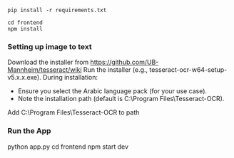 ```
pip install -r requirements.txt
```

```
cd frontend
npm install
```

### Setting up image to text

Download the installer from https://github.com/UB-Mannheim/tesseract/wiki
Run the installer (e.g., tesseract-ocr-w64-setup-v5.x.x.exe).
During installation:

- Ensure you select the Arabic language pack (for your use case).
- Note the installation path (default is C:\Program Files\Tesseract-OCR).

Add C:\Program Files\Tesseract-OCR to path

### Run the App

python app.py
cd frontend
npm start dev

